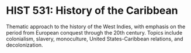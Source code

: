 # HIST 531: History of the Caribbean

Thematic approach to the history of the West Indies, with emphasis on the period from European conquest through the 20th century. Topics include colonialism, slavery, monoculture, United States-Caribbean relations, and decolonization.